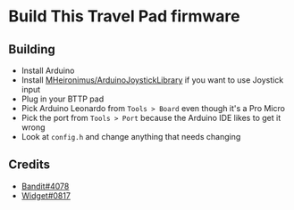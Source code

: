 # Build This Travel Pad firmware

## Building

* Install Arduino
* Install [MHeironimus/ArduinoJoystickLibrary](https://github.com/MHeironimus/ArduinoJoystickLibrary) if you want to use Joystick input
* Plug in your BTTP pad
* Pick Arduino Leonardo from `Tools > Board` even though it's a Pro Micro
* Pick the port from `Tools > Port` because the Arduino IDE likes to get it wrong
* Look at `config.h` and change anything that needs changing

## Credits

* [Bandit#4078](https://github.com/andlehma)
* [Widget#0817](https://github.com/widget-)
